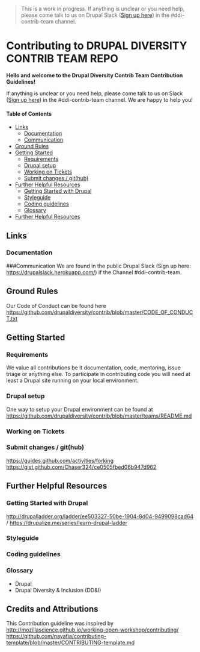 >This is a work in progress. If anything is unclear or you need help, please come talk to us on Drupal Slack ([Sign up here](https://drupalslack.herokuapp.com/)) in the #ddi-contrib-team channel.

# Contributing to DRUPAL DIVERSITY CONTRIB TEAM REPO

**Hello and welcome to the Drupal Diversity Contrib Team Contribution Guidelines!** 

If anything is unclear or you need help, please come talk to us on Slack ([Sign up here](https://drupalslack.herokuapp.com/)) in the #ddi-contrib-team channel. We are happy to help you!

#### Table of Contents

* [Links](#links)
  * [Documentation](#documentation)
  * [Communication](#communication)
* [Ground Rules](#ground-rules)
* [Getting Started](#getting-started)
  * [Requirements](#requirements)
  * [Drupal setup](#drupal-setup)
  * [Working on Tickets](#working-on-tickets)
  * [Submit changes / git(hub)](#submit-changes-/-git(hub))
* [Further Helpful Resources](#further-helpful-resources)
  * [Getting Started with Drupal](#getting-started-with-drupal)
  * [Styleguide](#styleguide)
  * [Coding guidelines](#coding-guidelines)
  * [Glossary](#glossary)
* [Further Helpful Resources](#credits-and-attributions)
  
## Links

### Documentation

###Communication
We are found in the public Drupal Slack (Sign up here: https://drupalslack.herokuapp.com/) if the Channel #ddi-contrib-team.

## Ground Rules
Our Code of Conduct can be found here https://github.com/drupaldiversity/contrib/blob/master/CODE_OF_CONDUCT.txt

## Getting Started
### Requirements
We value all contributions be it documentation, code, mentoring, issue triage or anything else.
To participate in contributing code you will need at least a Drupal site running on your local environment.
### Drupal setup
One way to setup your Drupal environment can be found at https://github.com/drupaldiversity/contrib/blob/master/teams/README.md

### Working on Tickets

### Submit changes / git(hub)
https://guides.github.com/activities/forking
https://gist.github.com/Chaser324/ce0505fbed06b947d962

## Further Helpful Resources

### Getting Started with Drupal
http://drupalladder.org/ladder/ee503327-50be-1904-8d04-9499098cad64 / https://drupalize.me/series/learn-drupal-ladder
### Styleguide
### Coding guidelines
### Glossary
* Drupal
* Drupal Diversity & Inclusion (DD&I)

## Credits and Attributions
This Contribution guideline was inspired by
http://mozillascience.github.io/working-open-workshop/contributing/
https://github.com/nayafia/contributing-template/blob/master/CONTRIBUTING-template.md
